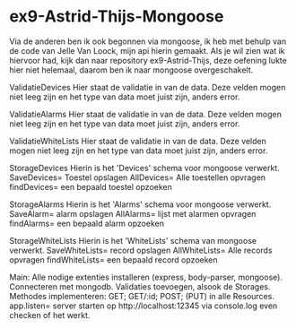 # ex9-Astrid-Thijs-Mongoose

Via de anderen ben ik ook begonnen via mongoose, ik heb met behulp van de code van Jelle Van Loock, mijn api hierin gemaakt. 
Als je wil zien wat ik hiervoor had, kijk dan naar repository ex9-Astrid-Thijs, deze oefening lukte hier niet helemaal, daarom ben ik naar mongoose overgeschakelt.

ValidatieDevices
  Hier staat de validatie in van de data. Deze velden mogen niet leeg zijn en het type van data moet juist zijn, anders error.
  
ValidatieAlarms
  Hier staat de validatie in van de data. Deze velden mogen niet leeg zijn en het type van data moet juist zijn, anders error.
  
ValidatieWhiteLists
  Hier staat de validatie in van de data. Deze velden mogen niet leeg zijn en het type van data moet juist zijn, anders error.
  
StorageDevices
  Hierin is het 'Devices' schema voor mongoose verwerkt. 
    SaveDevices= Toestel opslagen
    AllDevices= Alle toestellen opvragen
    findDevices= een bepaald toestel opzoeken

StorageAlarms
  Hierin is het 'Alarms' schema voor mongoose verwerkt. 
    SaveAlarm= alarm opslagen
    AllAlarms= lijst met alarmen opvragen
    findAlarms= een bepaald alarm opzoeken

StorageWhiteLists
  Hierin is het 'WhiteLists' schema van mongoose verwerkt. 
    SaveWhiteLists= record opslagen
    AllWhiteLists= Alle records opvragen
    findWhiteLists= een bepaald record opzoeken

Main:
  Alle nodige extenties installeren (express, body-parser, mongoose).
  Connecteren met mongodb.
  Validaties toevoegen, alsook de Storages.
  Methodes implementeren: GET; GET/:id; POST; (PUT) in alle Resources.
  app.listen= server starten op http://localhost:12345
  via console.log even checken of het werkt.
  
  
  

